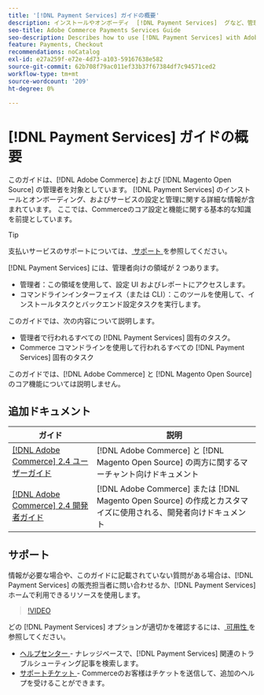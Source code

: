 ```yaml
---
title: '[!DNL Payment Services] ガイドの概要'
description: インストールやオンボーディ  [!DNL Payment Services]  グなど、管理者  [!DNL Adobe Commerce]  とに  [!DNL Magento Open Source]  する包括的な情報
seo-title: Adobe Commerce Payments Services Guide
seo-description: Describes how to use [!DNL Payment Services] with Adobe Commerce or [!DNL Magento Open Source].
feature: Payments, Checkout
recommendations: noCatalog
exl-id: e27a259f-e72e-4d73-a103-59167638e582
source-git-commit: 62b708f79ac011ef33b37f67384df7c94571ced2
workflow-type: tm+mt
source-wordcount: '209'
ht-degree: 0%

---
```


# [!DNL Payment Services] ガイドの概要

このガイドは、[!DNL Adobe Commerce] および [!DNL Magento Open Source] の管理者を対象としています。 [!DNL Payment Services] のインストールとオンボーディング、およびサービスの設定と管理に関する詳細な情報が含まれています。 ここでは、Commerceのコア設定と機能に関する基本的な知識を前提としています。

>[!TIP]
>
>支払いサービスのサポートについては、[ サポート ](#support) を参照してください。

[!DNL Payment Services] には、管理者向けの領域が 2 つあります。

* 管理者：この領域を使用して、設定 UI およびレポートにアクセスします。
* コマンドラインインターフェイス（または CLI）：このツールを使用して、インストールタスクとバックエンド設定タスクを実行します。

このガイドでは、次の内容について説明します。

* 管理者で行われるすべての [!DNL Payment Services] 固有のタスク。
* Commerce コマンドラインを使用して行われるすべての [!DNL Payment Services] 固有のタスク

このガイドでは、[!DNL Adobe Commerce] と [!DNL Magento Open Source] のコア機能については説明しません。

## 追加ドキュメント

| ガイド | 説明 |
|------ | ----------- |
| [[!DNL Adobe Commerce] 2.4 ユーザーガイド ](https://experienceleague.adobe.com/docs/commerce-admin/user-guides/home.html?lang=ja) | [!DNL Adobe Commerce] と [!DNL Magento Open Source] の両方に関するマーチャント向けドキュメント |
| [[!DNL Adobe Commerce] 2.4 開発者ガイド ](https://developer.adobe.com/commerce/docs) | [!DNL Adobe Commerce] または [!DNL Magento Open Source] の作成とカスタマイズに使用される、開発者向けドキュメント |

## サポート

情報が必要な場合や、このガイドに記載されていない質問がある場合は、[!DNL Payment Services] の販売担当者に問い合わせるか、[!DNL Payment Services] ホームで利用できるリソースを使用します。

>[!VIDEO](https://video.tv.adobe.com/v/3448228?captions=jpn)

どの [!DNL Payment Services] オプションが適切かを確認するには、[ 可用性 ](overview.md#availability) を参照してください。

* [ ヘルプセンター ](https://experienceleague.adobe.com/docs/commerce-knowledge-base/kb/overview.html?lang=ja) - ナレッジベースで、[!DNL Payment Services] 関連のトラブルシューティング記事を検索します。
* [ サポートチケット ](https://experienceleague.adobe.com/docs/commerce-knowledge-base/kb/help-center-guide/magento-help-center-user-guide.html?lang=ja#submit-ticket) - Commerceのお客様はチケットを送信して、追加のヘルプを受けることができます。

